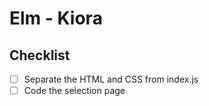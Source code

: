 # Elm - Kiora

## Checklist

- [ ] Separate the HTML and CSS from index.js
- [ ] Code the selection page

